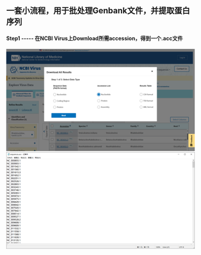 ## 一套小流程，用于批处理Genbank文件，并提取蛋白序列

#### Step1 ----- 在NCBI Virus上Download所需accession，得到一个.acc文件

<img src="images/1.png" alt="NCBI Virus Accession_download" width="800">
<img src="images/2.png" alt="accession.acc" width="800">


